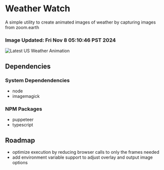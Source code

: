 # Weather Watch

A simple utility to create animated images of weather by capturing images from zoom.earth

### Image Updated: Fri Nov  8 05:10:46 PST 2024

![Latest US Weather Animation](animations/2024-11-08.webp)

## Dependencies
### System Dependendencies
* node
* imagemagick
### NPM Packages
* puppeteer
* typescript

## Roadmap
* optimize execution by reducing browser calls to only the frames needed
* add environment variable support to adjust overlay and output image options
